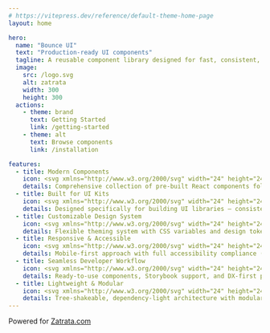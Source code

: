 ```yaml
---
# https://vitepress.dev/reference/default-theme-home-page
layout: home

hero:
  name: "Bounce UI"
  text: "Production-ready UI components"
  tagline: A reusable component library designed for fast, consistent, and scalable interface development
  image:
    src: /logo.svg
    alt: zatrata
    width: 300
    height: 300
  actions:
    - theme: brand
      text: Getting Started
      link: /getting-started
    - theme: alt
      text: Browse components
      link: /installation

features:
  - title: Modern Components
    icon: <svg xmlns="http://www.w3.org/2000/svg" width="24" height="24" viewBox="0 0 24 24" fill="none" stroke="currentColor" stroke-width="2" stroke-linecap="round" stroke-linejoin="round" class="lucide lucide-expand-icon lucide-expand stroke-[var(--vp-c-brand-1)]"><path d="m15 15 6 6"/><path d="m15 9 6-6"/><path d="M21 16v5h-5"/><path d="M21 8V3h-5"/><path d="M3 16v5h5"/><path d="m3 21 6-6"/><path d="M3 8V3h5"/><path d="M9 9 3 3"/></svg>
    details: Comprehensive collection of pre-built React components following modern design principles and best practices
  - title: Built for UI Kits
    icon: <svg xmlns="http://www.w3.org/2000/svg" width="24" height="24" viewBox="0 0 24 24" fill="none" stroke="currentColor" stroke-width="2" stroke-linecap="round" stroke-linejoin="round" class="lucide lucide-layers-icon lucide-layers stroke-[var(--vp-c-brand-1)]"><path d="M12.83 2.18a2 2 0 0 0-1.66 0L2.6 6.08a1 1 0 0 0 0 1.83l8.58 3.91a2 2 0 0 0 1.66 0l8.58-3.9a1 1 0 0 0 0-1.83z"/><path d="M2 12a1 1 0 0 0 .58.91l8.6 3.91a2 2 0 0 0 1.65 0l8.58-3.9A1 1 0 0 0 22 12"/><path d="M2 17a1 1 0 0 0 .58.91l8.6 3.91a2 2 0 0 0 1.65 0l8.58-3.9A1 1 0 0 0 22 17"/></svg>
    details: Designed specifically for building UI libraries — consistent structure, reusable patterns, and scalable styling out of the box
  - title: Customizable Design System
    icon: <svg xmlns="http://www.w3.org/2000/svg" width="24" height="24" viewBox="0 0 24 24" fill="none" stroke="currentColor" stroke-width="2" stroke-linecap="round" stroke-linejoin="round" class="lucide lucide-palette-icon lucide-palette stroke-[var(--vp-c-brand-1)]"><path d="M12 22a1 1 0 0 1 0-20 10 9 0 0 1 10 9 5 5 0 0 1-5 5h-2.25a1.75 1.75 0 0 0-1.4 2.8l.3.4a1.75 1.75 0 0 1-1.4 2.8z"/><circle cx="13.5" cy="6.5" r=".5" fill="currentColor"/><circle cx="17.5" cy="10.5" r=".5" fill="currentColor"/><circle cx="6.5" cy="12.5" r=".5" fill="currentColor"/><circle cx="8.5" cy="7.5" r=".5" fill="currentColor"/></svg>
    details: Flexible theming system with CSS variables and design tokens for easy brand customization and consistency
  - title: Responsive & Accessible
    icon: <svg xmlns="http://www.w3.org/2000/svg" width="24" height="24" viewBox="0 0 24 24" fill="none" stroke="currentColor" stroke-width="2" stroke-linecap="round" stroke-linejoin="round" class="lucide lucide-monitor-smartphone-icon lucide-monitor-smartphone stroke-[var(--vp-c-brand-1)]"><path d="M18 8V6a2 2 0 0 0-2-2H4a2 2 0 0 0-2 2v7a2 2 0 0 0 2 2h8"/><path d="M10 19v-3.96 3.15"/><path d="M7 19h5"/><rect width="6" height="10" x="16" y="12" rx="2"/></svg>
    details: Mobile-first approach with full accessibility compliance (WCAG 2.1) and screen reader support
  - title: Seamless Developer Workflow
    icon: <svg xmlns="http://www.w3.org/2000/svg" width="24" height="24" viewBox="0 0 24 24" fill="none" stroke="currentColor" stroke-width="2" stroke-linecap="round" stroke-linejoin="round" class="lucide lucide-rocket-icon lucide-rocket stroke-[var(--vp-c-brand-1)]"><path d="M4.5 16.5c-1.5 1.26-2 5-2 5s3.74-.5 5-2c.71-.84.7-2.13-.09-2.91a2.18 2.18 0 0 0-2.91-.09z"/><path d="m12 15-3-3a22 22 0 0 1 2-3.95A12.88 12.88 0 0 1 22 2c0 2.72-.78 7.5-6 11a22.35 22.35 0 0 1-4 2z"/><path d="M9 12H4s.55-3.03 2-4c1.62-1.08 5 0 5 0"/><path d="M12 15v5s3.03-.55 4-2c1.08-1.62 0-5 0-5"/></svg>
    details: Ready-to-use components, Storybook support, and DX-first patterns for smooth integration into any design system or app
  - title: Lightweight & Modular
    icon: <svg xmlns="http://www.w3.org/2000/svg" width="24" height="24" viewBox="0 0 24 24" fill="none" stroke="currentColor" stroke-width="2" stroke-linecap="round" stroke-linejoin="round" class="lucide lucide-gauge-icon lucide-gauge stroke-[var(--vp-c-brand-1)]"><path d="m12 14 4-4"/><path d="M3.34 19a10 10 0 1 1 17.32 0"/></svg>
    details: Tree-shakeable, dependency-light architecture with modular design, ensuring optimal performance across all projects
---
```


<div class="text-center mt-8">Powered for <a target="_blank" href="https://zatrata.com">Zatrata.com</a></div>
